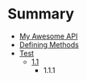 # Summary

* [My Awesome API](README.md)
* [Defining Methods](methods.md)
* [Test](test.md)
   * [1.1](11.md)
       * 1.1.1

